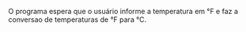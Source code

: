 O programa espera que o usuário informe a temperatura em °F e faz a conversao de temperaturas de °F para °C.
